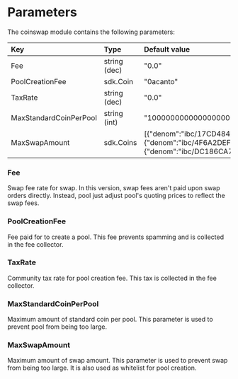 <!--
order: 4
-->

# Parameters

The coinswap module contains the following parameters:

| Key                    | Type         | Default value                                                                                                                                                                                                                                                                                                              |
|:-----------------------|:-------------|:---------------------------------------------------------------------------------------------------------------------------------------------------------------------------------------------------------------------------------------------------------------------------------------------------------------------------|
| Fee                    | string (dec) | "0.0"                                                                                                                                                                                                                                                                                                                      |
| PoolCreationFee        | sdk.Coin     | "0acanto"                                                                                                                                                                                                                                                                                                                  |
| TaxRate                | string (dec) | "0.0"                                                                                                                                                                                                                                                                                                                      |
| MaxStandardCoinPerPool | string (int) | "10000000000000000000000"                                                                                                                                                                                                                                                                                                  |
| MaxSwapAmount          | sdk.Coins    | [{"denom":"ibc/17CD484EE7D9723B847D95015FA3EBD1572FD13BC84FB838F55B18A57450F25B","amount":"10000000"},{"denom":"ibc/4F6A2DEFEA52CD8D90966ADCB2BD0593D3993AB0DF7F6AEB3EFD6167D79237B0","amount":"10000000"},{"denom":"ibc/DC186CA7A8C009B43774EBDC825C935CABA9743504CE6037507E6E5CCE12858A","amount":"100000000000000000"}] |

### Fee
Swap fee rate for swap. In this version, swap fees aren't paid upon swap orders directly. Instead, pool just adjust pool's quoting prices to reflect the swap fees.

### PoolCreationFee
Fee paid for to create a pool. This fee prevents spamming and is collected in the fee collector.

### TaxRate
Community tax rate for pool creation fee. This tax is collected in the fee collector.

### MaxStandardCoinPerPool
Maximum amount of standard coin per pool. This parameter is used to prevent pool from being too large.

### MaxSwapAmount
Maximum amount of swap amount. This parameter is used to prevent swap from being too large. It is also used as whitelist for pool creation.
